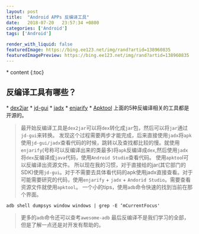 ```yaml
---
layout: post
title:  "Android APPs 反编译工具"
date:   2018-07-20   23:57:34 +0800
categories: ['Android']
tags: ['Android']

render_with_liquid: false
featuredImage: https://bing.ee123.net/img/rand?artid=138960835
featuredImagePreview: https://bing.ee123.net/img/rand?artid=138960835
---
```


\* content
{:toc}
## 反编译工具有哪些？
\* [dex2jar]( https://github.com/pxb1988/dex2jar)
\* [jd-gui](https://github.com/java-decompiler/jd-gui)
\* [jadx](https://github.com/skylot/jadx)
\* [enjarify](https://github.com/google/enjarify)
\* [Apktool](https://github.com/iBotPeaches/Apktool)
上面的5种反编译相关的工具都是开源的。
> 最开始反编译工具是`dex2jar`可以将`dex`转化成`jar`包，然后可以将`jar`通过`jd-gui`来转换。
发现这个过程需要两步才能完成，后来直接使用`jadx`将`apk`
使用`jd-gui/jadx`查看代码的时候，跳转以及查找都比较的慢。就使用`enjarify`(号称可以反编译出来的类最多)将`apk`反编译成`dex`,然后使用`jadx`将`dex`反编译成`java`代码，使用`Android Studio`查看代码。
使用`apktoo`l可以反编译出资源文件。
所以现在我的习惯，对于直接给的jar(其它部门的SDK)使用`jd-gui`。对于不需要去具体看代码的apk使用jadx直接查看。对于可能需要研究的代码，使用`enjarify` + `jadx` + `Andorid Studio`。需要查看资源文件就使用`apktool`。
> 一个小的tips，使用`adb`命令快速的找到当前在那个界面。
```shell
adb shell dumpsys window windows | grep -E ‘mCurrentFocus'
```
> 更多的`adb`命令还可以查考`awesome-adb`
最后反编译不是我们学习的全部，但是了解一点还是对开发有帮助的。